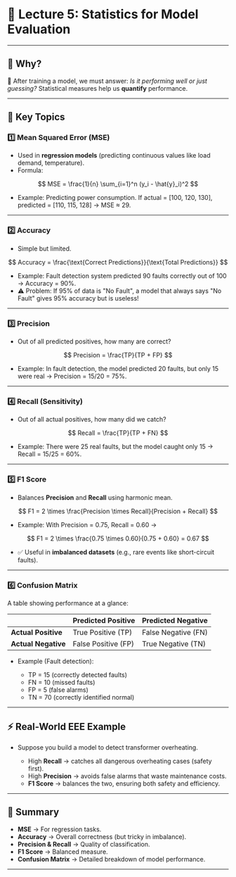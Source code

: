 # 📘 Lecture 5: Statistics for Model Evaluation

---

## 🌟 Why?

📌 After training a model, we must answer: *Is it performing well or just guessing?*
Statistical measures help us **quantify** performance.

---

## 🔑 Key Topics

### 1️⃣ Mean Squared Error (MSE)

* Used in **regression models** (predicting continuous values like load demand, temperature).
* Formula:

$$
MSE = \frac{1}{n} \sum_{i=1}^n (y_i - \hat{y}_i)^2
$$

* Example: Predicting power consumption. If actual = \[100, 120, 130], predicted = \[110, 115, 128] → MSE ≈ 29.

---

### 2️⃣ Accuracy

* Simple but limited.

$$
Accuracy = \frac{\text{Correct Predictions}}{\text{Total Predictions}}
$$

* Example: Fault detection system predicted 90 faults correctly out of 100 → Accuracy = 90%.
* ⚠️ Problem: If 95% of data is "No Fault", a model that always says "No Fault" gives 95% accuracy but is useless!

---

### 3️⃣ Precision

* Out of all predicted positives, how many are correct?

$$
Precision = \frac{TP}{TP + FP}
$$

* Example: In fault detection, the model predicted 20 faults, but only 15 were real → Precision = 15/20 = 75%.

---

### 4️⃣ Recall (Sensitivity)

* Out of all actual positives, how many did we catch?

$$
Recall = \frac{TP}{TP + FN}
$$

* Example: There were 25 real faults, but the model caught only 15 → Recall = 15/25 = 60%.

---

### 5️⃣ F1 Score

* Balances **Precision** and **Recall** using harmonic mean.

$$
F1 = 2 \times \frac{Precision \times Recall}{Precision + Recall}
$$

* Example: With Precision = 0.75, Recall = 0.60 →

$$
F1 = 2 \times \frac{0.75 \times 0.60}{0.75 + 0.60} = 0.67
$$

* ✅ Useful in **imbalanced datasets** (e.g., rare events like short-circuit faults).

---

### 6️⃣ Confusion Matrix

A table showing performance at a glance:

|                     | Predicted Positive  | Predicted Negative  |
| ------------------- | ------------------- | ------------------- |
| **Actual Positive** | True Positive (TP)  | False Negative (FN) |
| **Actual Negative** | False Positive (FP) | True Negative (TN)  |

* Example (Fault detection):

  * TP = 15 (correctly detected faults)
  * FN = 10 (missed faults)
  * FP = 5 (false alarms)
  * TN = 70 (correctly identified normal)

---

## ⚡ Real-World EEE Example

* Suppose you build a model to detect transformer overheating.

  * High **Recall** → catches all dangerous overheating cases (safety first).
  * High **Precision** → avoids false alarms that waste maintenance costs.
  * **F1 Score** → balances the two, ensuring both safety and efficiency.

---

## 🎯 Summary

* **MSE** → For regression tasks.
* **Accuracy** → Overall correctness (but tricky in imbalance).
* **Precision & Recall** → Quality of classification.
* **F1 Score** → Balanced measure.
* **Confusion Matrix** → Detailed breakdown of model performance.

---
